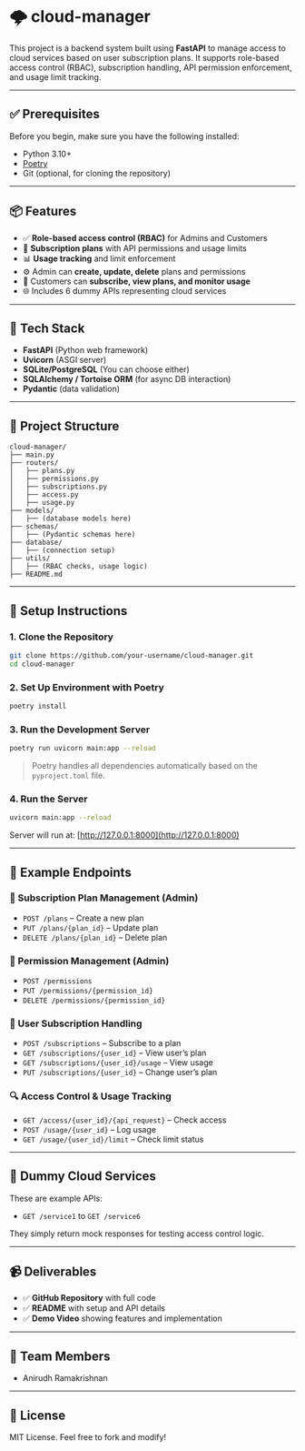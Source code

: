 
# 🌩️ cloud-manager

This project is a backend system built using **FastAPI** to manage access to cloud services based on user subscription plans. It supports role-based access control (RBAC), subscription handling, API permission enforcement, and usage limit tracking.

---

## ✅ Prerequisites

Before you begin, make sure you have the following installed:

- Python 3.10+
- [Poetry](https://python-poetry.org/docs/#installation)
- Git (optional, for cloning the repository)

---

## 📦 Features

- ✅ **Role-based access control (RBAC)** for Admins and Customers
- 🔐 **Subscription plans** with API permissions and usage limits
- 📊 **Usage tracking** and limit enforcement
- ⚙️ Admin can **create, update, delete** plans and permissions
- 👤 Customers can **subscribe, view plans, and monitor usage**
- 🌐 Includes 6 dummy APIs representing cloud services

---

## 🚀 Tech Stack

- **FastAPI** (Python web framework)
- **Uvicorn** (ASGI server)
- **SQLite/PostgreSQL** (You can choose either)
- **SQLAlchemy / Tortoise ORM** (for async DB interaction)
- **Pydantic** (data validation)

---

## 📂 Project Structure

```
cloud-manager/
├── main.py
├── routers/
│   ├── plans.py
│   ├── permissions.py
│   ├── subscriptions.py
│   ├── access.py
│   ├── usage.py
├── models/
│   ├── (database models here)
├── schemas/
│   ├── (Pydantic schemas here)
├── database/
│   ├── (connection setup)
├── utils/
│   ├── (RBAC checks, usage logic)
├── README.md
```

---

## 🔧 Setup Instructions

### 1. Clone the Repository

```bash
git clone https://github.com/your-username/cloud-manager.git
cd cloud-manager
```

### 2. Set Up Environment with Poetry

```bash
poetry install
```

### 3. Run the Development Server

```bash
poetry run uvicorn main:app --reload
```

> Poetry handles all dependencies automatically based on the `pyproject.toml` file.
### 4. Run the Server

```bash
uvicorn main:app --reload
```

Server will run at: [http://127.0.0.1:8000](http://127.0.0.1:8000)

---

## 🔌 Example Endpoints

### 🔐 Subscription Plan Management (Admin)
- `POST /plans` – Create a new plan
- `PUT /plans/{plan_id}` – Update plan
- `DELETE /plans/{plan_id}` – Delete plan

### 📜 Permission Management (Admin)
- `POST /permissions`
- `PUT /permissions/{permission_id}`
- `DELETE /permissions/{permission_id}`

### 👥 User Subscription Handling
- `POST /subscriptions` – Subscribe to a plan
- `GET /subscriptions/{user_id}` – View user’s plan
- `GET /subscriptions/{user_id}/usage` – View usage
- `PUT /subscriptions/{user_id}` – Change user’s plan

### 🔍 Access Control & Usage Tracking
- `GET /access/{user_id}/{api_request}` – Check access
- `POST /usage/{user_id}` – Log usage
- `GET /usage/{user_id}/limit` – Check limit status

---

## 🧪 Dummy Cloud Services

These are example APIs:
- `GET /service1` to `GET /service6`

They simply return mock responses for testing access control logic.

---

## 📹 Deliverables

- ✅ **GitHub Repository** with full code
- ✅ **README** with setup and API details
- ✅ **Demo Video** showing features and implementation

---

## 👥 Team Members

- Anirudh Ramakrishnan

---

## 📝 License

MIT License. Feel free to fork and modify!
